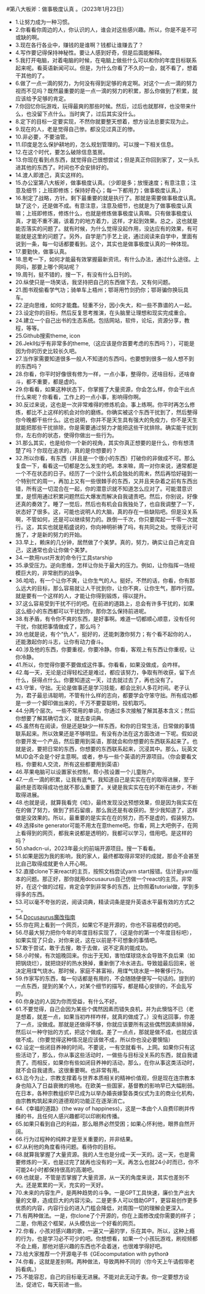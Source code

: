 #第八大板斧：做事极度认真 。（2023年1月23日） 

- 1.让努力成为一种习惯。
- 2.你看看你周边的人，你认识的人，谁会对这些感兴趣。所以，你是不是不可或缺的啊。
- 3.现在各行各业中，赚钱的是谁啊？钱都让谁赚去了？
- 4.写作要记得保持神秘性。要让人感到好奇，但是后面能解释。
- 5.我打开电脑，对着电脑的时候，在电脑上做些什么可以和你的年度目标联系起来呢。看英语新闻可以。但是，为什么你看了不久的一会，就不看了，想着干其他的了。
- 6.做了一点一滴的努力，为何没有得到足够的肯定啊。对这个一点一滴的努力视而不见吗？既然最重要的是一点一滴的努力的积累，那么你做到了积累，就应该给予足够的肯定。
- 7.你回忆你玩游戏，玩得最爽的那些时候。然后，过后也就那样，也没带来什么，也没留下点什么。当时爽了，过后其实没什么。
- 8.定下的目标一定要实现，不然你就要整天想着，想方设法总要实现为止。
- 9.现在的人，老是觉得自己惨。都没见过真正的惨。
- 10.非必要，不要油管。
- 11.印度是怎么保护耕地的，怎么规划管理的。可以搜一下相关信息。
- 12.在这个时代，要怎么破除信息茧房。
- 13.你现在看到点东西，就觉得自己很想尝试；但是真正你回到家了，又一头扎进其他的东西了。时间也不会安排好的。
- 14.渡人即渡己，真实这样的。
- 15.办公室第八大板斧，做事极度认真。（少即是多；放慢速度；有意注意；注意及细节；上班即修炼；保持好奇心；每一下都用力；做事极度认真。）
- 16.制定了战略，方针。剩下最重要的就是执行了。那就是需要做事极度认真。缺了这个，还是做不成。有意注意，注意及细节，也就是为了做事极度认真嘛；上班即修炼，修炼什么，也就是修炼做事极度认真嘛。只有做事极度认真，才能不重不漏，该着力的地方着力，这样，才起到效果。总之，这也就是能否落实的问题了。就有时候，为什么觉得没起作用，没达应有的效果，有可能就是这里的问题了。另外，自学是门手艺上说，通过阅读来自学中，里面有说到一条，每一句话都要看到。这个，其实也是做事极度认真的一种体现。
- 17.要勤快，做事认真。
- 18.思考一下，如何才能最有效掌握最新资讯，有什么办法，通过什么途径。上网吗，那要上哪个网站呢？
- 19.周刊，挺不错的，搜一下，有没有什么日刊的。
- 20.纵使只是一场笑话，我坚持把自己的东西做下去，又有何问题。
- 21.图书观偷看学气功；骑单车上梧州；鄂哥用竹剑扔你；鄂哥骗你换玩具车。
- 22.逆向思维，如何才能蠢。轻重不分，因小失大，和一些不靠谱的人一起。
- 23.设定你的目标，然后反复思考推演，在头脑里让理想和现实完成重合。
- 24.建立一个自己出书的生态系统。包括网站，软件，论坛，资源分享，教程，等等。
- 25.Github搜索theme, icon
- 26.Jekll似乎有非常多的theme,（这应该是你首要考虑的东西吗？），可能是因为你的历史比较长久吧。
- 27.当作家需要知道很多一般人不知道的东西吗，也要想到很多一般人想不到的东西吗？
- 28.你看，你平时好像很有修为一样，一点小事，整得你，还啥目标，还啥奋斗，都不重要，都是虚的。
- 29.你看看，如果这种状态下，你掌握了大量资源，你会怎么样，你会干出点什么来呢？你看看，工作上的一点小事，影响得你啊。
- 30.反过来说，这也是一次非常难得的修炼机会。事上练啊。你平时再怎么修炼，都比不上这样的机会对你的磨练。你确实被这个东西干扰到了，然后整得你今晚都干些什么。这也说明，你并不是天生具有强大的免疫力，你不是天生就能把那些干扰排除，你是需要通过努力才能把这些干扰排除。确实能干扰到你，左右你的状态，使得你做出一些行为。
- 31.那么其实，也是给你一个新的视角，其实你真正想要的是什么，你有想清楚了吗？你现在追求的，真的是你想要的？
- 32.所以你看，有东西（并且是一个很小的东西）打破你的非做成不可。那么复盘一下，看看这一切都是怎么发生的吧。本来嘛，周一对你来说，通常都是一个不在状态的日子。经历了一个没什么机会独处的周末，然后再恰好碰到一个特别忙的周一，再加上又有一些很棘手的东西，又并且夹杂着之前有东西出错，所有这一切混合在一起，你的潜意识就不知道怎么应对了。可能潜意识里，是惯用通过积累问题然后大爆发而解决自我谴责吧。然后，你别说，好像还真的奏效了。睡了一觉后，然后也有机会自我独处了，也自我调整了一下，状态好了很多。这，可能也说明人的大脑，真的存在一些缺陷吧。但是没关系啊，不管如何，还是可以继续努力的。跌倒一千次，你只要爬起一千零一次就行。这，其实也就是稻盛说的，你向神明祈祷了吗，有共同之处。觉得无计可施了，才是新的努力的开始。
- 33.早上，赖床的几分钟，居然做了个美梦。真的，努力，确实让自己肯定自己，这通常也会让你做个美梦。
- 34.一款用rust开发的命令行工具starship
- 35.承受压力。逆向思维，怎样让你处于最大的压力。例如，让你指挥一场规模巨大的，非常剧烈的战争。
- 36.哈哈，有一个让你不爽，让你生气的人。挺好。不然的话，你看，你有那么远大的目标，那么容易就让人干扰到你，让你不爽，让你生气，那咋行捏。就是要有一个这样的人，才能让你得到锻炼，得以提升。
- 37.这么容易受到干扰不行的吧。在前进的道路上，总会有许多干扰的，如果这么细小的东西都可以干扰到你，那你怎么保持前进呢。
- 38.有矛盾，有令你不爽的东西，是好事啊。难道一切都顺心顺意，没有任何干扰，你就把事情做成了，那么吗？
- 39.也就是说，有个“仇人”，挺好的，还能刺激你努力；有个看不起你的人，还能激起你的斗志，让你有动力奋斗。
- 40.涉及他的东西，你要重视，你要冷静。你看，客观上有东西让你重视，让你冷静。
- 41.所以，你觉得你要不要做成这件事。你看看，如果没做成，会咋样。
- 42.每一天，无论是过得轻松还是难过，都应该努力，争取有所收获，留下点什么，获得点什么。你要知道这一天，过去就过去了，再也没有了。
- 43.守笨，守拙。无论是做事还是学习技能，都会比别人多花时间。老子认为，君子最忌讳聪明，不管有什么样的志向，都要学会守笨守拙。所有成功都是一步一个脚印做出来的，千万不要耍聪明，投机取巧。
- 44.分两个层次。一些不常用的单词，你通过多次接触了解其基本含义；然后你想要了解其确切含义，就去查词典。
- 45.虽然有在阅读，但是还是缺少一样东西，和你的日常生活，日常做的事情联系起来。所以效果还是不够明显。有没有办法在这方面改进一下呢。假如说你要开发一个产品，然后要用到英语，那就会和你想要的东西联系起来了。也就是说，要把日常的东西，你想要的东西联系起来，沉浸其中。那么，玩英文MUD会不会是个好主意啊。或者，参与一些个英语的开源项目。（你会要看文档，你要和人交流，所有这些都要用到英语）
- 46.苹果电脑可以设置家长控制，帮小孩设置一个儿童账户。
- 47.一点一滴的积累，让我有底气，我知道自己是实实在在的取得进展，至于最终是否取得成功也就不那么重要了。关键是我实实在在的不断在进步，不断取得进展。
- 48.也就是说，就算我看完《哈》，最终发现没达预想效果，但是因为我实实在在的做了努力，做到了抓石留痕，那么我还是有收获的。至少我知道了，这样做是没效果的。所以，最重要的是实实在在的努力，而不是虚的，假装努力。
- 49.选择site generator可能不用太在意theme吧。你看，网上大吧例子，在网上看得到的网页，都我来说都是透明的，我都可以学习，借用吧。是这样的吗？
- 50.shadcn-ui，2023年最火的前端开源项目。搜一下看看。
- 51.如果是因为我的影响，我的家人，最终都取得非常好的成就，那会不会甚至比自己取得成就更令人开心啊。
- 52.直接clone下来react的主页，按照文档尝试yarn start报错。估计是yarn版本的问题。那正好，那你就用docusaurus自己仿做一个react的主页。非常好，在这个做的过程，肯定会学到非常多的东西，比你照着tutorial做，学到多得多的东西。
- 53.可以毫不夸张的说，阅读词典，精读词条是提升英语水平最有效的方式之一。
- 54.[Docusaurus魔改指南](https://kuizuo.cn/docs/docusaurus-guides)
- 55.你在网上看到一个网页，如果它不是开源的，你也不容易模仿的吧。
- 56.尽最大努力把你今年的年度目标实现了，（这是你的第一个年度目标吧），如果实现了只会，对你来说，这在以前是不可想象的事情吧。
- 57.敢于尝试，敢于去搜，敢于去做，说不定真的能成功。
- 58.小时候，有次姐晚回来。你出于无知，害怕煤球烧水会导致不良后果（如把锅烧烂），就把烧好的热水换掉，重新倒了冷水进去。导致姐最后回来，爸决定用煤气烧水。那时候，家庭不甚富裕，用煤气烧水是一种奢侈行为。
- 59.作家写的东西，每一句话都是有用的，不会随随便便写一句话的。提到的一点东西，提到的某个人，对某个细节的描写，都是精心安排的，不会乱写的。
- 60.你身边的人因为你而受益，有什么不好。
- 61.不要觉得，自己会因为某些个偶然因素而错失良机，并为此懊恼不已（老是想着，就差一点，如果当初咋样咋样，就真的做成了。）没有这回事，你差了一点，没做成。那就是还做得不够，你就应该要所有这些偶然因素排除掉，然后以一种守拙的方式，把这个做成。差了一点点，那就是做不成，也就应该做不成。（你要觉得这种情况是应该做不成，所以你也没必要懊恼）
- 62.设定一些闭目养神的时间。不要说，一有空就看书，上网。如果你只有这些活动了，那么，你从事这些活动时，一做些与目标没关系的东西，就自我谴责了。而相反，如果你有些如闭目养神的活动，那么，在你从事这类活动时，就不会自我谴责。这很重要啊。也非常有用。
- 63.迄今为止，宗教支撑着与世界本质相关的精神价值观，但是现在连宗教本身也陷入了日益衰微的境地。在欧美一些国家，基督教的影响早已大幅削弱。在日本，各种宗教组织早已成为以举办婚丧嫁娶各类仪式为主的商业化机构，由宗教构筑起来的道德观的功能正在逐渐消亡。
- 64.《幸福的道路》（the way of happiness)，这是一本由个人自费印刷并传播的书，且任何人感兴趣都可以印刷和传播。
- 65.如果只看到自己的利益，那么眼界必然受困；如果心怀利他，眼界自然开阔。
- 66.行为过程种的纯粹才是至关重要的，并非结果。
- 67.从利他的角度看待问题。看待你的目标。
- 68.就算我掌握了大量资源。我的人生也是分成一天一天的。这一天，也是需要修炼的一天，也是过完了就再也没有的一天。再怎么也就24小时而已，你不可能24小时都保持很高的高潮吧。
- 69.也就是，不管是否掌握了大量资源，从一天的角度来说，其实也差别不大。还是累累的一天，充实的一天好。
- 70.未来的内容生产，是两种趋势的斗争。一是GPT工具快速，廉价生产出大量的文章，造成巨大的内容污染。二是更多人可以借助GPT，更容易创作更多优质的内容，内容行业的进入门槛会降低，对周围一切的理解会更深入。
- 71.有两种做法。一是，你clone了个开源的，你在上面修改成你需要的样子；二是，你用这个框架，从头模仿出一个好看的网页。
- 72.你看，小孩对感兴趣的歌，一遍又一遍的学，乐在其中。所以，这种上瘾的行为，也是学习必不可少的吧。你想想看，如果一个小孩玩游戏，刷视频都不会上瘾，那他对感兴趣的东西也不会着迷，也很难学得好吧。
- 73.给大家推荐一个开源电子书《GEocomputation with python》
- 74.你看，这就是差别啊。两种做法，导致两种不同的（你今天上午请假带老妈看病。）
- 75.不能容忍，自己的目标毫无进展。不能对此无动于衷。你一定要想方设法，促进它，每天前进一些。
